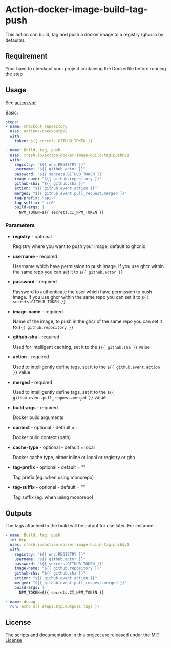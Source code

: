 # Action-docker-image-build-tag-push
This action can build, tag and push a docker image to a registry (ghcr.io by defaults).

## Requirement

Your have to checkout your project containing the Dockerfile before running the step

## Usage

See [action.yml](action.yml)

Basic:

```yaml
steps:
- name: Checkout repository
  uses: actions/checkout@v2
  with:
    token: ${{ secrets.GITHUB_TOKEN }}

- name: Build, tag, push
  uses: cresh-io/action-docker-image-build-tag-push@v1
  with:
    registry: "${{ env.REGISTRY }}"
    username: "${{ github.actor }}"
    password: "${{ secrets.GITHUB_TOKEN }}"
    image-name: "${{ github.repository }}"
    github-sha: "${{ github.sha }}"
    action: "${{ github.event.action }}"
    merged: "${{ github.event.pull_request.merged }}"
    tag-prefix: "api-"
    tag-suffix: "-rc0"
    build-args: |
      NPM_TOKEN=${{ secrets.CI_NPM_TOKEN }}
```

### Parameters

* **registry** - optional

  Registry where you want to push your image, default to ghcr.io

* **username** - required

  Username which have permission to push image. If you use ghcr within the same repo you can set it to `${{ github.actor }}`

* **password** - required

  Password to authenticate the user which have permission to push image. If you use ghcr within the same repo you can set it to `${{ secrets.GITHUB_TOKEN }}`

* **image-name** - required

  Name of the image, to push in the ghcr of the same repo you can set it to `${{ github.repository }}`

* **github-sha** - required

  Used for intelligent caching, set it to the `${{ github.sha }}` value

* **action** - required

  Used to intelligently define tags, set it to the `${{ github.event.action }}` value

* **merged** - required

  Used to intelligently define tags, set it to the `${{ github.event.pull_request.merged }}` value

* **build-args** - required

  Docker build arguments

* **context** - optional - default = .

  Docker build context (path)

* **cache-type** - optional - default = local

  Docker cache type, either inline or local or registry or gha

* **tag-prefix** - optional - default = ""

  Tag prefix (eg. when using monorepo)

* **tag-suffix** - optional - default = ""

  Tag suffix (eg. when using monorepo)

## Outputs

The tags attached to the build will be output for use later. For instance:

```yml
- name: Build, tag, push
  id: btp
  uses: cresh-io/action-docker-image-build-tag-push@v1
  with:
    registry: "${{ env.REGISTRY }}"
    username: "${{ github.actor }}"
    password: "${{ secrets.GITHUB_TOKEN }}"
    image-name: "${{ github.repository }}"
    github-sha: "${{ github.sha }}"
    action: "${{ github.event.action }}"
    merged: "${{ github.event.pull_request.merged }}"
    build-args: |
      NPM_TOKEN=${{ secrets.CI_NPM_TOKEN }}

- name: debug
  run: echo ${{ steps.btp.outputs.tags }}

```

## License

The scripts and documentation in this project are released under the [MIT License](LICENSE)